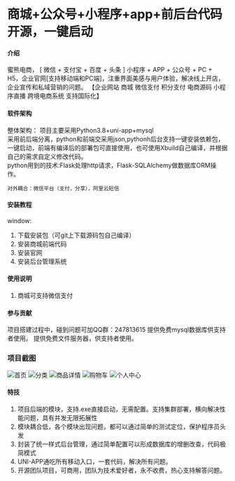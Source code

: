 # 商城+公众号+小程序+app+前后台代码开源，一键启动

#### 介绍
蜜熊电商， [ 微信 + 支付宝 + 百度 + 头条 ] 小程序 + APP + 公众号 + PC + H5，企业官网[支持移动端和PC端]，注重界面美感与用户体验，解决线上开店，企业宣传和私域营销的问题。 【企业网站 商城 微信支付 积分支付 电商源码 小程序直播 跨境电商系统 支持国际化】

#### 软件架构
整体架构：
	项目主要采用Python3.8+uni-app+mysql  
	采用前后端分离，python和前端交采用json,pythonh后台支持一键安装依赖包，一键启动，前端有编译后的部署包可直接使用，也可使用Xbuild自己编译，并根据自己的需求自定义修改代码。  
	python用到的技术:Flask处理http请求，Flask-SQLAlchemy做数据库ORM操作。  

	对外耦合：微信平台（支付，分享），阿里云短信  

#### 安装教程
window:
1.  下载安装包（可git上下载源码包自己编译）  
2.  安装商城前端代码  
3.  安装官网  
4.  安装后台管理系统  

#### 使用说明

1.  商城可支持微信支付  


#### 参与贡献

项目搭建过程中，碰到问题可加QQ群：247813615
提供免费mysql数据库供支持者使用。
提供免费文件服务器，供支持者使用。


###  项目截图
![首页](https://images.gitee.com/uploads/images/2021/0220/125859_7188eab7_1442520.png "首页.png")
![分类](https://images.gitee.com/uploads/images/2021/0220/125918_47d8cc7d_1442520.png "分类.png")
![商品详情](https://images.gitee.com/uploads/images/2021/0220/125932_e8a83e3b_1442520.png "商品详情.png")
![购物车](https://images.gitee.com/uploads/images/2021/0220/125942_036bfc74_1442520.png "购物车.png")
![个人中心](https://images.gitee.com/uploads/images/2021/0220/125957_70f230bb_1442520.png "个人中心.png")

#### 特技

1.   项目后端的模块，支持.exe直接启动，无需配置。支持集群部署，横向解决性能问题，具有并发无限拓展性
2.  模块耦合低，各个模块出现问题，都可以通过简单的测试定位，保护程序员头发
3.  封装了统一样式后台管理，通过简单配置可以形成数据库的增删改查，代码极简模式
4.  UNI-APP通吃所有移动入口，一套代码，解决所有问题。
5.  开源团队项目，可商用，团队为技术爱好者，永不收费，热心支持解答问题。
